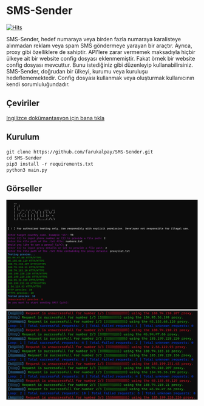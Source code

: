 # SMS-Sender
[![Hits](https://hits.sh/github.com/farukalpay/SMS-Sender.svg)](https://hits.sh/github.com/farukalpay/SMS-Sender/)

SMS-Sender, hedef numaraya veya birden fazla numaraya karalisteye alınmadan reklam veya spam SMS göndermeye yarayan bir araçtır. Ayrıca, proxy gibi özelliklere de sahiptir. API'lere zarar vermemek maksadıyla hiçbir ülkeye ait bir website config dosyası eklenmemiştir. Fakat örnek bir website config dosyası mevcuttur. Bunu istediğiniz gibi düzenleyip kullanabilirsiniz. SMS-Sender, doğrudan bir ülkeyi, kurumu veya kuruluşu hedeflememektedir. Config dosyası kullanmak veya oluşturmak kullanıcının kendi sorumluluğundadır.

Çeviriler
---
[Ingilizce dokümantasyon için bana tıkla](https://github.com/farukalpay/SMS-Sender/edit/main/README.md)

Kurulum
----
```console
git clone https://github.com/farukalpay/SMS-Sender.git
cd SMS-Sender
pip3 install -r requirements.txt
python3 main.py
```

Görseller
----

![Screenshot](https://raw.githubusercontent.com/farukalpay/SMS-Sender/gh-pages/images/main.png)
![Screenshot](https://raw.githubusercontent.com/farukalpay/SMS-Sender/gh-pages/images/progress.jpg)
